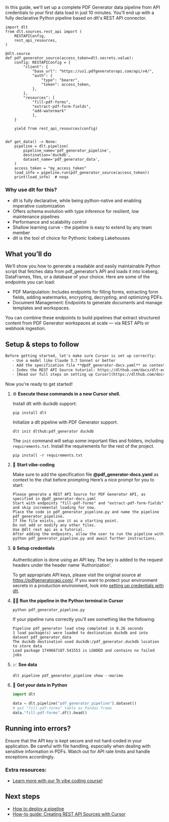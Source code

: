 In this guide, we'll set up a complete PDF Generator data pipeline from API credentials to your first data load in just 10 minutes. You'll end up with a fully declarative Python pipeline based on dlt's REST API connector.

```python-outcome
import dlt
from dlt.sources.rest_api import (
    RESTAPIConfig,
    rest_api_resources,
)

@dlt.source
def pdf_generator_source(access_token=dlt.secrets.value):
    config: RESTAPIConfig = {
        "client": {
            "base_url": "https://us1.pdfgeneratorapi.com/api/v4/",
            "auth": {
                "type": "bearer",
                "token": access_token,
            },
        },
        "resources": [
            "fill-pdf-forms",
            "extract-pdf-form-fields",
            "add-watermark"
            ],
    }

    yield from rest_api_resources(config)


def get_data() -> None:
    pipeline = dlt.pipeline(
        pipeline_name='pdf_generator_pipeline',
        destination='duckdb',
        dataset_name='pdf_generator_data', 
    )
    access_token = "my_access_token"
    load_info = pipeline.run(pdf_generator_source(access_token))
    print(load_info)  # noqa
```

### Why use dlt for this?

- dlt is fully declarative, while being python-native and enabling imperative customization
- Offers schema evolution with type inference for resilient, low maintenance pipelines
- Performance and scalability control
- Shallow learning curve - the pipeline is easy to extend by any team member
- dlt is the tool of choice for Pythonic Iceberg Lakehouses

## What you’ll do

We’ll show you how to generate a readable and easily maintainable Python script that fetches data from pdf_generator’s API and loads it into Iceberg, DataFrames, files, or a database of your choice. Here are some of the endpoints you can load:

- PDF Manipulation: Includes endpoints for filling forms, extracting form fields, adding watermarks, encrypting, decrypting, and optimizing PDFs.
- Document Management: Endpoints to generate documents and manage templates and workspaces.

You can combine these endpoints to build pipelines that extract structured content from PDF Generator workspaces at scale — via REST APIs or webhook ingestion.

## Setup & steps to follow

```default
Before getting started, let's make sure Cursor is set up correctly:
   - Use a model like Claude 3.7 Sonnet or better
   - Add the specification file **@pdf_generator-docs.yaml** as context
   - Index the REST API Source tutorial: https://dlthub.com/docs/dlt-ecosystem/verified-sources/rest_api/ and add it to context as **@dlt rest api**
   - [Read our full steps on setting up Cursor](https://dlthub.com/docs/dlt-ecosystem/llm-tooling/cursor-restapi#23-configuring-cursor-with-documentation)
```

Now you're ready to get started! 

1. ⚙️ **Execute these commands in a new Cursor shell.**
    
    Install dlt with duckdb support:
    ```shell
    pip install dlt
    ```

    Initialize a dlt pipeline with PDF Generator support.
    ```shell
    dlt init dlthub:pdf_generator duckdb
    ```

    The `init` command will setup some important files and folders, including `requirements.txt`. Install the requirements for the rest of the project.
    ```shell
    pip install -r requirements.txt
    ```
    
2. 🤠 **Start vibe-coding**
    
    Make sure to add the specification file **@pdf_generator-docs.yaml** as context to the chat before prompting
    Here’s a nice prompt for you to start: 
    
    ```prompt
    Please generate a REST API Source for PDF Generator API, as specified in @pdf_generator-docs.yaml 
    Start with endpoints "fill-pdf-forms" and "extract-pdf-form-fields" and skip incremental loading for now. 
    Place the code in pdf_generator_pipeline.py and name the pipeline pdf_generator_pipeline. 
    If the file exists, use it as a starting point. 
    Do not add or modify any other files. 
    Use @dlt rest api as a tutorial. 
    After adding the endpoints, allow the user to run the pipeline with python pdf_generator_pipeline.py and await further instructions.
    ```

    
3. 🔒 **Setup credentials** 
    
    Authentication is done using an API key. The key is added to the request headers under the header name 'Authorization'.
    
    To get appropriate API keys, please visit the original source at https://pdfgeneratorapi.com/.
    If you want to protect your environment secrets in a production environment, look into [setting up credentials with dlt](https://dlthub.com/docs/walkthroughs/add_credentials).
    
4. 🏃‍♀️ **Run the pipeline in the Python terminal in Cursor**
    
    ```shell
    python pdf_generator_pipeline.py
    ```
    
    If your pipeline runs correctly you’ll see something like the following:
    
    ```shell
    Pipeline pdf_generator load step completed in 0.26 seconds
    1 load package(s) were loaded to destination duckdb and into dataset pdf_generator_data
    The duckdb destination used duckdb:/pdf_generator.duckdb location to store data
    Load package 1749667187.541553 is LOADED and contains no failed jobs
    ```
    
5. 📈 **See data**
    
    ```shell
    dlt pipeline pdf_generator_pipeline show --marimo
    ```
    
6. 🐍 **Get your data in Python**
    
    ```python
    import dlt

   data = dlt.pipeline("pdf_generator_pipeline").dataset()
   # get "fill-pdf-forms" table as Pandas frame
   data."fill-pdf-forms".df().head()
    ```

## Running into errors?

Ensure that the API key is kept secure and not hard-coded in your application. Be careful with file handling, especially when dealing with sensitive information in PDFs. Watch out for API rate limits and handle exceptions accordingly.

### Extra resources:

- [Learn more with our 1h vibe coding course!](https://www.youtube.com/watch?v=GGid70rnJuM)

## Next steps

- [How to deploy a pipeline](https://dlthub.com/docs/walkthroughs/deploy-a-pipeline)
- [How-to guide: Creating REST API Sources with Cursor](https://dlthub.com/docs/dlt-ecosystem/llm-tooling/cursor-restapi)
